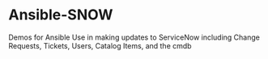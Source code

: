 # Ansible-SNOW
Demos for Ansible Use in making updates to ServiceNow including Change Requests, Tickets, Users, Catalog Items, and the cmdb
